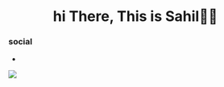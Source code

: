 <h1 align="center">hi There, This is Sahil👋🏻</h1>
<h3>social</h3>
<ul>
  <li></li>
</ul>
<img src="https://i.ibb.co/dDsVYpk/profile.png" />
